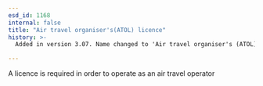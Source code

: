 ```yaml
---
esd_id: 1168
internal: false
title: "Air travel organiser's(ATOL) licence"
history: >-
  Added in version 3.07. Name changed to 'Air travel organiser's (ATOL) licence' in version 4.00.

---
```


A licence is required in order to operate as an air travel operator

